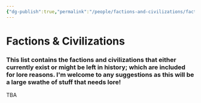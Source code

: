 ```yaml
---
{"dg-publish":true,"permalink":"/people/factions-and-civilizations/factions-and-civilizations/","tags":["masterlist"],"dgHomeLink":true,"dgShowLocalGraph":true,"dgShowFileTree":true}
---
```


# Factions & Civilizations

### This list contains the factions and civilizations that either currently exist or might be left in history; which are included for lore reasons. I'm welcome to any suggestions as this will be a large swathe of stuff that needs lore!

TBA